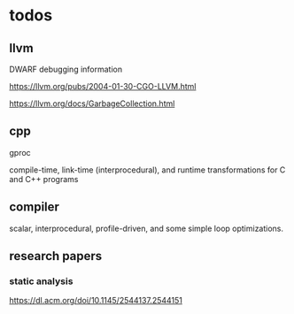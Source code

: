 # todos


## llvm
DWARF debugging information

https://llvm.org/pubs/2004-01-30-CGO-LLVM.html

https://llvm.org/docs/GarbageCollection.html

## cpp
gproc

compile-time, link-time (interprocedural), and runtime transformations for C and C++ programs



## compiler

scalar, interprocedural, profile-driven, and some simple loop optimizations.

## research papers

### static analysis
https://dl.acm.org/doi/10.1145/2544137.2544151
